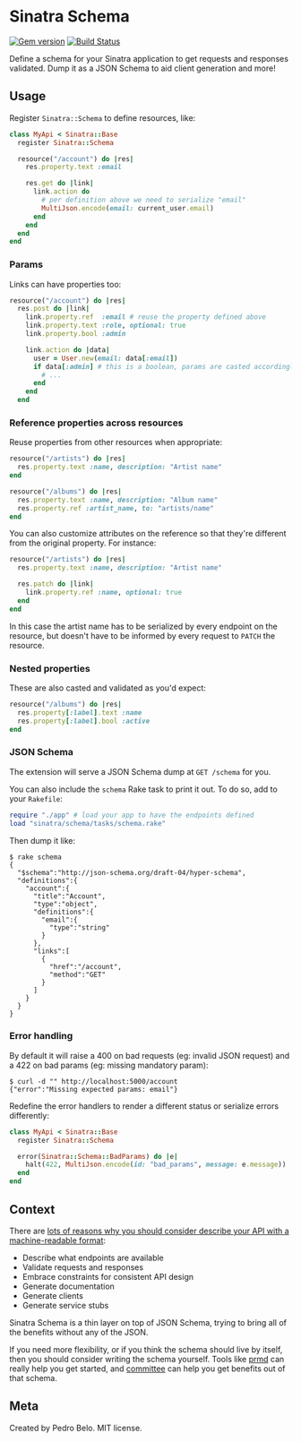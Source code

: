 # Sinatra Schema

[![Gem version](http://img.shields.io/gem/v/sinatra-schema.svg)](https://rubygems.org/gems/sinatra-schema)
[![Build Status](https://travis-ci.org/pedro/sinatra-schema.svg?branch=master)](https://travis-ci.org/pedro/sinatra-schema)

Define a schema for your Sinatra application to get requests and responses validated. Dump it as a JSON Schema to aid client generation and more!


## Usage

Register `Sinatra::Schema` to define resources, like:

```ruby
class MyApi < Sinatra::Base
  register Sinatra::Schema

  resource("/account") do |res|
    res.property.text :email

    res.get do |link|
      link.action do
        # per definition above we need to serialize "email"
        MultiJson.encode(email: current_user.email)
      end
    end
  end
end
```

### Params

Links can have properties too:

```ruby
resource("/account") do |res|
  res.post do |link|
    link.property.ref  :email # reuse the property defined above
    link.property.text :role, optional: true
    link.property.bool :admin

    link.action do |data|
      user = User.new(email: data[:email])
      if data[:admin] # this is a boolean, params are casted accordingly!
        # ...
      end
    end
  end
```

### Reference properties across resources

Reuse properties from other resources when appropriate:

```ruby
resource("/artists") do |res|
  res.property.text :name, description: "Artist name"
end

resource("/albums") do |res|
  res.property.text :name, description: "Album name"
  res.property.ref :artist_name, to: "artists/name"
end
```

You can also customize attributes on the reference so that they're different from the original property. For instance:

```ruby
resource("/artists") do |res|
  res.property.text :name, description: "Artist name"

  res.patch do |link|
    link.property.ref :name, optional: true
  end
end
```

In this case the artist name has to be serialized by every endpoint on the resource, but doesn't have to be informed by every request to `PATCH` the resource.

### Nested properties

These are also casted and validated as you'd expect:

```ruby
resource("/albums") do |res|
  res.property[:label].text :name
  res.property[:label].bool :active
end
```

### JSON Schema

The extension will serve a JSON Schema dump at `GET /schema` for you.

You can also include the `schema` Rake task to print it out. To do so, add to your `Rakefile`:

```ruby
require "./app" # load your app to have the endpoints defined
load "sinatra/schema/tasks/schema.rake"
```

Then dump it like:

```
$ rake schema
{
  "$schema":"http://json-schema.org/draft-04/hyper-schema",
  "definitions":{
    "account":{
      "title":"Account",
      "type":"object",
      "definitions":{
        "email":{
          "type":"string"
        }
      },
      "links":[
        {
          "href":"/account",
          "method":"GET"
        }
      ]
    }
  }
}
```

### Error handling

By default it will raise a 400 on bad requests (eg: invalid JSON request) and a 422 on bad params (eg: missing mandatory param):

```
$ curl -d "" http://localhost:5000/account
{"error":"Missing expected params: email"}
```

Redefine the error handlers to render a different status or serialize errors differently:

```ruby
class MyApi < Sinatra::Base
  register Sinatra::Schema

  error(Sinatra::Schema::BadParams) do |e|
    halt(422, MultiJson.encode(id: "bad_params", message: e.message))
  end
end
```

## Context

There are [lots of reasons why you should consider describe your API with a machine-readable format](http://pedro.by4am.com/past/2014/5/23/get_more_out_of_your_service_with_machinereadable_api_specs/):

- Describe what endpoints are available
- Validate requests and responses
- Embrace constraints for consistent API design
- Generate documentation
- Generate clients
- Generate service stubs

Sinatra Schema is a thin layer on top of JSON Schema, trying to bring all of the benefits without any of the JSON.

If you need more flexibility, or if you think the schema should live by itself, then you should consider writing the schema yourself. Tools like [prmd](https://github.com/interagent/prmd) can really help you get started, and [committee](https://github.com/interagent/committee) can help you get benefits out of that schema.


## Meta

Created by Pedro Belo. MIT license.
